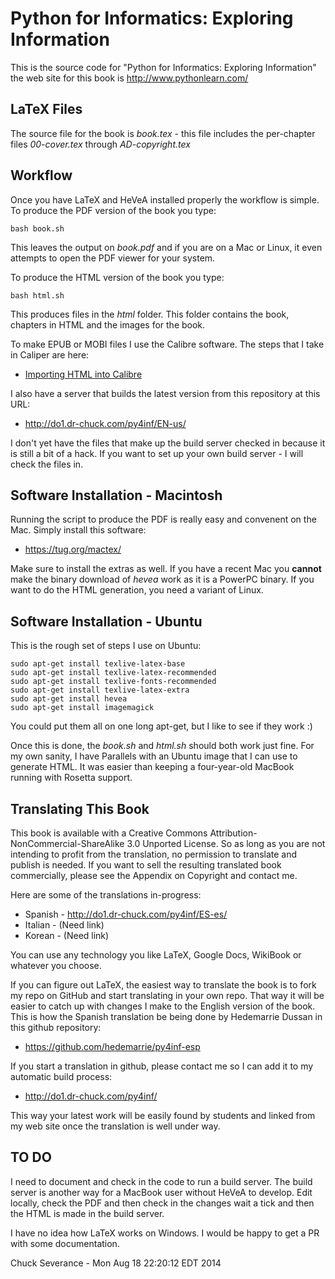 Python for Informatics: Exploring Information
=============================================

This is the source code for "Python for Informatics: Exploring Information"
the web site for this book is http://www.pythonlearn.com/

LaTeX Files
-----------

The source file for the book is *book.tex* - this file includes the 
per-chapter files *00-cover.tex* through *AD-copyright.tex*

Workflow
--------

Once you have LaTeX and HeVeA installed properly the workflow is simple. 
To produce the PDF version of the book you type:

    bash book.sh

This leaves the output on *book.pdf* and if you are on a Mac or Linux, it
even attempts to open the PDF viewer for your system.

To produce the HTML version of the book you type:

    bash html.sh

This produces files in the *html* folder.  This folder contains the book, chapters in
HTML and the images for the book.  

To make EPUB or MOBI files I use the Calibre software.  The steps that I take in Caliper
are here:

* [Importing HTML into Calibre](CALIBRE.md)

I also have a server that builds the latest version from this repository at this URL:

* http://do1.dr-chuck.com/py4inf/EN-us/

I don't yet have the files that make up the build server checked in because it is 
still a bit of a hack.  If you want to set up your own build server - I will check
the files in.

Software Installation - Macintosh
---------------------------------

Running the script to produce the PDF is really easy and convenent on the Mac.  Simply
install this software:

* https://tug.org/mactex/

Make sure to install the extras as well.   If you have a recent Mac you **cannot** make
the binary download of *hevea* work as it is a PowerPC binary.  If you want to do the HTML
generation, you need a variant of Linux.

Software Installation - Ubuntu
------------------------------

This is the rough set of steps I use on Ubuntu:

    sudo apt-get install texlive-latex-base
    sudo apt-get install texlive-latex-recommended
    sudo apt-get install texlive-fonts-recommended 
    sudo apt-get install texlive-latex-extra
    sudo apt-get install hevea
    sudo apt-get install imagemagick

You could put them all on one long apt-get, but I like to see if they work :)

Once this is done, the *book.sh* and *html.sh* should both work just fine.  For
my own sanity, I have Parallels with an Ubuntu image that I can use to generate
HTML.  It was easier than keeping a four-year-old MacBook running with Rosetta
support.

Translating This Book
---------------------

This book is available with a 
Creative Commons
Attribution-NonCommercial-ShareAlike 3.0 Unported License.  So as long as you
are not intending to profit from the translation, no permission to translate
and publish is needed.  If you want to sell the resulting translated book 
commercially, please see the Appendix on Copyright and contact me.

Here are some of the translations in-progress:

* Spanish - http://do1.dr-chuck.com/py4inf/ES-es/
* Italian - (Need link)
* Korean - (Need link)

You can use any technology you like LaTeX, Google Docs, WikiBook or whatever you choose.

If you can figure out LaTeX, the easiest way to translate the book is to fork
my repo on GitHub and start translating in your own repo.  That way it will be easier
to catch up with changes I make to the English version of the book.  This is how 
the Spanish translation be being done by Hedemarrie Dussan in this github repository:

* https://github.com/hedemarrie/py4inf-esp

If you start a translation in github, please contact me so I can add it to my automatic 
build process:

* http://do1.dr-chuck.com/py4inf/

This way your latest work will be easily found by students and linked from my web site
once the translation is well under way.

TO DO
-----

I need to document and check in the code to run a build server.  The build server
is another way for a MacBook user without HeVeA to develop.  Edit locally, check 
the PDF and then check in the changes wait a tick and then the HTML is made in 
the build server.

I have no idea how LaTeX works on Windows.  I would be happy to get a PR
with some documentation.

Chuck Severance - 
Mon Aug 18 22:20:12 EDT 2014




